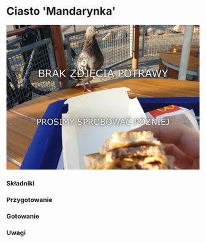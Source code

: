 # Ciasto 'Mandarynka'

![Zdjęcie dania](../template.jpg)

### Składniki


### Przygotowanie


### Gotowanie


### Uwagi

